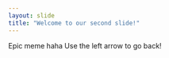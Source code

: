 ```yaml
---
layout: slide
title: "Welcome to our second slide!"
---
```

Epic meme haha
Use the left arrow to go back!
